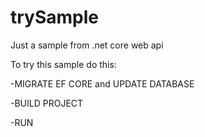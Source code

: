 # trySample

Just a sample from .net core web api

To try this sample do this:

-MIGRATE EF CORE and UPDATE DATABASE

-BUILD PROJECT

-RUN
